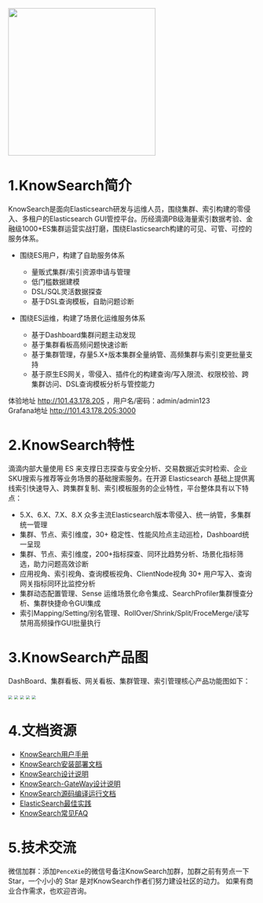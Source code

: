 <img src="./doc/file/KnowSearch.png" width="300"/>

# 1.KnowSearch简介

KnowSearch是面向Elasticsearch研发与运维人员，围绕集群、索引构建的零侵入、多租户的Elasticsearch GUI管控平台。历经滴滴PB级海量索引数据考验、金融级1000+ES集群运营实战打磨，围绕Elasticsearch构建的可见、可管、可控的服务体系。

- 围绕ES用户，构建了自助服务体系
  - 量贩式集群/索引资源申请与管理
  - 低门槛数据建模
  - DSL/SQL灵活数据探查
  - 基于DSL查询模板，自助问题诊断

- 围绕ES运维，构建了场景化运维服务体系
  - 基于Dashboard集群问题主动发现
  - 基于集群看板高频问题快速诊断
  - 基于集群管理，存量5.X+版本集群全量纳管、高频集群与索引变更批量支持
  - 基于原生ES网关，零侵入、插件化的构建查询/写入限流、权限校验、跨集群访问、DSL查询模板分析与管控能力

体验地址 http://101.43.178.205 ，用户名/密码：admin/admin123
<br/>
Grafana地址 http://101.43.178.205:3000

# 2.KnowSearch特性

滴滴内部大量使用 ES 来支撑日志探查与安全分析、交易数据近实时检索、企业SKU搜索与推荐等业务场景的基础搜索服务。在开源 Elasticsearch 基础上提供离线索引快速导入、跨集群复制、索引模板服务的企业特性，平台整体具有以下特点：

- 5.X、6.X、7.X、8.X 众多主流Elasticsearch版本零侵入、统一纳管，多集群统一管理
- 集群、节点、索引维度，30+ 稳定性、性能风险点主动巡检，Dashboard统一呈现
- 集群、节点、索引维度，200+指标探查、同环比趋势分析、场景化指标筛选，助力问题高效诊断
- 应用视角、索引视角、查询模板视角、ClientNode视角 30+ 用户写入、查询网关指标同环比监控分析
- 集群动态配置管理、Sense 运维场景化命令集成、SearchProfiler集群慢查分析、集群快捷命令GUI集成
- 索引Mapping/Setting/别名管理、RollOver/Shrink/Split/FroceMerge/读写禁用高频操作GUI批量执行

# 3.KnowSearch产品图

DashBoard、集群看板、网关看板、集群管理、索引管理核心产品功能图如下：

<img src="./doc/file/KnowSearch-Dashboard.png" style="zoom:50%;" />
<img src="./doc/file/KnowSearch-IndexBoard.png"  style="zoom:50%;" />
<img src="./doc/file/KnowSearch-GateWay-Metric.png"  style="zoom:50%;"/>
<img src="./doc/file/KnowSearch-ClusterManager.png" style="zoom:50%;" />
<img src="./doc/file/KnowSearch-IndexManager.png"  style="zoom:50%;" />

# 4.文档资源

- [KnowSearch用户手册](doc/KnowSearch用户手册.md)
- [KnowSearch安装部署文档](doc/KnowSearch安装部署文档.md)
- [KnowSearch设计说明](doc/KnowSearch设计说明.md)
- [KnowSearch-GateWay设计说明](doc/KnowSearch-GateWay设计文档.md)
- [KnowSearch源码编译运行文档](doc/KnowSearch源码编译运行文档.md)
- [ElasticSearch最佳实践](doc/ElasticSearch最佳实践.md)
- [KnowSearch常见FAQ](doc/KnowSearch常见FAQ.md)

# 5.技术交流

微信加群：添加`PenceXie`的微信号备注KnowSearch加群，加群之前有劳点一下 Star，一个小小的 Star 是对KnowSearch作者们努力建设社区的动力。
如果有商业合作需求，也欢迎咨询。

